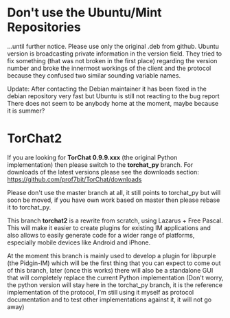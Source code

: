 Don't use the Ubuntu/Mint Repositories
======================================
...until further notice.  Please use only the original .deb 
from github. Ubuntu version is broadcasting private information
in the version field. They tried to fix something (that was
not broken in the first place) regarding the version number
and broke the innermost workings of the client and the protocol 
because they confused two similar sounding variable names.

Update: After contacting the Debian maintainer it has been
fixed in the debian repository very fast but Ubuntu is still
not reacting to the bug report There does not seem to be 
anybody home at the moment, maybe because it is summer?


TorChat2
========
If you are looking for **TorChat 0.9.9.xxx** (the original Python
implementation) then please switch to the **torchat_py** branch.
For downloads of the latest versions please see the downloads
section: https://github.com/prof7bit/TorChat/downloads

Please don't use the master branch at all, it still points to 
torchat_py but will soon be moved, if you have own work based on 
master then please rebase it to torchat_py.

This branch **torchat2** is a rewrite from scratch, using Lazarus +
Free Pascal. This will make it easier to create plugins for 
existing IM applications and also allows to easily generate code 
for a wider range of platforms, especially mobile devices 
like Android and iPhone.

At the moment this branch is mainly used to develop a plugin
for libpurple (the Pidgin-IM) which will be the first thing
that you can expect to come out of this branch, later (once
this works) there will also be a standalone GUI that will 
completely replace the current Python implementation (Don't 
worry, the python version will stay here in the torchat_py
branch, it is the reference implementation of the protocol, 
I'm still using it myself as protocol documentation and to 
test other implementations against it, it will not go away)
